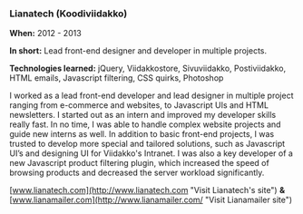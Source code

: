 ### Lianatech (Koodiviidakko)

**When:** 2012 - 2013

**In short:** Lead front-end designer and developer in multiple projects.

**Technologies learned:** jQuery, Viidakkostore, Sivuviidakko, Postiviidakko, HTML emails, Javascript filtering, CSS quirks, Photoshop

I worked as a lead front-end developer and lead designer in multiple project ranging from e-commerce and websites, to Javascript UIs and HTML newsletters. I started out as an intern and improved my developer skills really fast. In no time, I was able to handle complex website projects and guide new interns as well. In addition to basic front-end projects, I was trusted to develop more special and tailored solutions, such as Javascript UI’s and designing UI for Viidakko's Intranet. I was also a key developer of a new Javascript product filtering plugin, which increased the speed of browsing products and decreased the server workload significantly.

[www.lianatech.com](http://www.lianatech.com "Visit Lianatech's site") **&** [www.lianamailer.com](http://www.lianamailer.com/ "Visit Lianamailer site")



